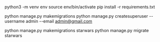 python3 -m venv env
source env/bin/activate
pip install -r requirements.txt 

python manage.py makemigrations
python manage.py createsuperuser --username admin --email admin@gmail.com

python manage.py makemigrations starwars
python manage.py migrate starwars


